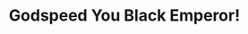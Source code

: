 ---
title: "Godspeed You Black Emperor!"
summary: "Canadian post-rock band. Formed in 1994 in Montreal, Quebec, Canada. Hiatus between 2004-2009. Originally called Godspeed You Black Emperor!, before later using Godspeed You! Black Emperor. As an experimental nine-piece from Montreal, they specialise in instrumental music. Members consist of , , , , , , , and . Please use artist page for anything relating to the cassette release from 1994 as this is now definitively a solo project."
image: "godspeed-you-black-emperor.jpg"
apple_music_artist_url: "None"
wikipedia_url: "none"
---